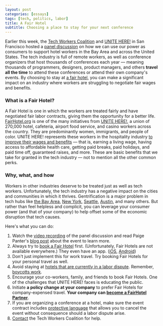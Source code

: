 ```yaml
---
layout: post
categories: [essays]
tags: [tech, politics, labor]
title: A Fair Hotel
subtitle: Choosing a place to stay for your next conference
---
```


Earlier this week, the [Tech Workers Coalition](https://techworkerscoalition.org) and [UNITE HERE!](http://unitehere.org) in San Francisco hosted a [panel discussion](https://www.meetup.com/Tech-Workers-Coalition/events/240112005/) on how we can use our power as consumers to support hotel workers in the Bay Area and across the United States. The tech industry is full of remote workers, as well as conference organizers that host thousands of conferences each year &mdash; meaning thousands of programmers, designers, product managers, and others **travel all the time** to attend these conferences or attend their own company's events. By choosing to stay at [a fair hotel](http://www.fairhotel.org), you can make a significant impact on an industry where workers are struggling to negotiate fair wages and benefits.

<!--excerpt-->

### What is a Fair Hotel?

A Fair Hotel is one in which the workers are treated fairly and have negotiated fair labor contracts, giving them the opportunity for a better life. [FairHotel.org](http://www.fairhotel.org) is one of the many initiatives from [UNITE HERE!](http://unitehere.org), a union of 270,000 hotel, cafeteria, airport food service, and casino workers across the country. They are predominantly women, immigrants, and people of color. UNITE HERE! represents these workers in the hospitality industry [to improve their wages and benefits](http://unitehere.org/changed-lives/) &mdash; that is, earning a living wage, having access to affordable health care, getting paid breaks, paid holidays, and paid time off, guaranteed raises, and more. These are basic benefits that we take for granted in the tech industry &mdash; not to mention all the other common perks.

### Why, what, and how

Workers in other industries deserve to be treated just as well as tech workers. Unfortunately, the tech industry has a negative impact on the cities and communities in which it thrives. Gentrification is a major problem in tech hubs like [the Bay Area](https://www.antievictionmap.com), [New York](http://www.huffingtonpost.com/entry/new-york-city-gentrification-rent_us_57333863e4b0bc9cb048a8f6), [Seattle](http://www.capitolhillseattle.com/2014/02/anti-gentrification-protesters-target-corporate-shuttles-on-capitol-hill/), [Austin](http://www.dailytexanonline.com/2017/02/13/gentrification-is-chipping-away-at-austins-unique-culture), and many others. But rather than feel helpless and complicit, you can leverage your consumer power (and that of your company) to help offset some of the economic disruption that tech causes.

Here's what you can do:

1. Watch the [video recording](https://www.facebook.com/TechWorkersCoalition/videos/1905085736400616/) of the panel discussion and read Paige Panter's [blog post](https://medium.com/@pagepant/consumer-power-in-the-trump-era-tech-hotel-workers-united-b612548a7336) about the event to learn more.
1. Always try to [book a Fair Hotel](http://www.fairhotel.org/hotels-search) first. (Unfortunately, Fair Hotels are not available everywhere.) They even have an app. ([iOS](https://itunes.apple.com/us/app/fair-hotel/id557229771), [Android](https://play.google.com/store/apps/details?id=org.unitehere.fairhotel))
1. Don't just implement this for work travel. Try booking Fair Hotels for your personal travel as well.
1. Avoid staying at [hotels that are currently in a labor dispute](http://www.fairhotel.org/boycott-list). Remember, [boycotts work](https://teamster.org/blog/2016/06/teamsters-pride-work-look-back-coors-boycott).
1. Encourage your co-workers, family, and friends to book Fair Hotels. One of the challenges that UNITE HERE! faces is educating the public.
1. Initiate **a policy change at your company** to prefer Fair Hotels for company-expensed travel. **Your company can [become a FairHotel Partner](http://www.fairhotel.org/sign-fairhotel-partner)**.
1. If you are organizing a conference at a hotel, make sure the event contract includes [protective language](http://www.fairhotel.org/model-protective-language) that allows you to cancel the event without consequence should a labor dispute arise.
1. [Contact](https://techworkerscoalition.org/fairhotels/) the Tech Workers Coalition for help.

